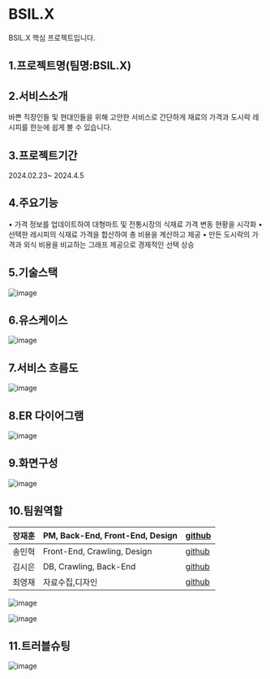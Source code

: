 # BSIL.X
BSIL.X 핵심 프로젝트입니다.

## 1.프로젝트명(팀명:BSIL.X)

## 2.서비스소개

  바쁜 직장인들 및 현대인들을 위해 고안한 서비스로 간단하게 재료의 가격과 도시락 레시피를
  한눈에 쉽게 볼 수 있습니다. 
  
## 3.프로젝트기간

  2024.02.23~ 2024.4.5
  
## 4.주요기능

  • 가격 정보를 업데이트하여 대형마트 및 전통시장의 식재료 가격 변동 현황을 시각화
  • 선택한 레시피의 식재료 가격을 합산하여 총 비용을 계산하고 제공
  • 만든 도시락의 가격과 외식 비용을 비교하는 그래프 제공으로 경제적인 선택 상승
  
## 5.기술스택

![image](https://github.com/2023-SMHRD-KDT-AI-16/BSIL.X/assets/26495915/c3822c74-0e5e-470f-8791-c7d9ead9ebbf)

## 6.유스케이스

![image](https://github.com/2023-SMHRD-KDT-AI-16/BSIL.X/assets/26495915/4eed5cb2-bb10-4c67-a6b2-90964b27d6d6)

## 7.서비스 흐름도

![image](https://github.com/2023-SMHRD-KDT-AI-16/BSIL.X/assets/26495915/30dfffe9-9eeb-4da8-abcb-2302fcb9cd4f)

## 8.ER 다이어그램

![image](https://github.com/2023-SMHRD-KDT-AI-16/BSIL.X/assets/26495915/73857cd5-b01d-4d69-a1da-7ec5f33f6328)

## 9.화면구성
![image](https://github.com/2023-SMHRD-KDT-AI-16/BSIL.X/assets/26495915/ef498345-b7bc-4533-ba13-3ad979c7243b)

## 10.팀원역할

<table class="team-contacts">
    <thead>
      <tr>
        <th>장재훈</th>
        <th>PM, Back-End, Front-End, Design</th>
        <th><a href="https://github.com/jxehxn">github</a></th>
      </tr>
    </thead>
    <tbody>
      <tr>
        <td>송민혁</td>
        <td>Front-End, Crawling, Design</td>
        <td><a href="https://github.com/Song-Min-Hyeok">github</a></td>
      </tr>
      <tr>
        <td>김시은</td>
        <td>DB, Crawling, Back-End</td>
        <td><a href="https://github.com/sinni16">github</a> </td>
      </tr>
      <tr>
        <td>최영재</td>
        <td>자료수집,디자인</td>
        <td><a href="https://github.com/choi-youngjae">github</a></td>
      </tr>
    </tbody>
  </table>
  

![image](https://github.com/2023-SMHRD-KDT-AI-16/BSIL.X/assets/26495915/9ad83e9f-afef-4eee-a671-eb5fbe28965d)
                                                                   

![image](https://github.com/2023-SMHRD-KDT-AI-16/BSIL.X/assets/26495915/c51f5530-688e-42a8-843f-3c3d9536ff21)
                                                                  


## 11.트러블슈팅

![image](https://github.com/2023-SMHRD-KDT-AI-16/BSIL.X/assets/26495915/4521cc8e-cdd7-485a-b797-9c1dc0c4281e)

